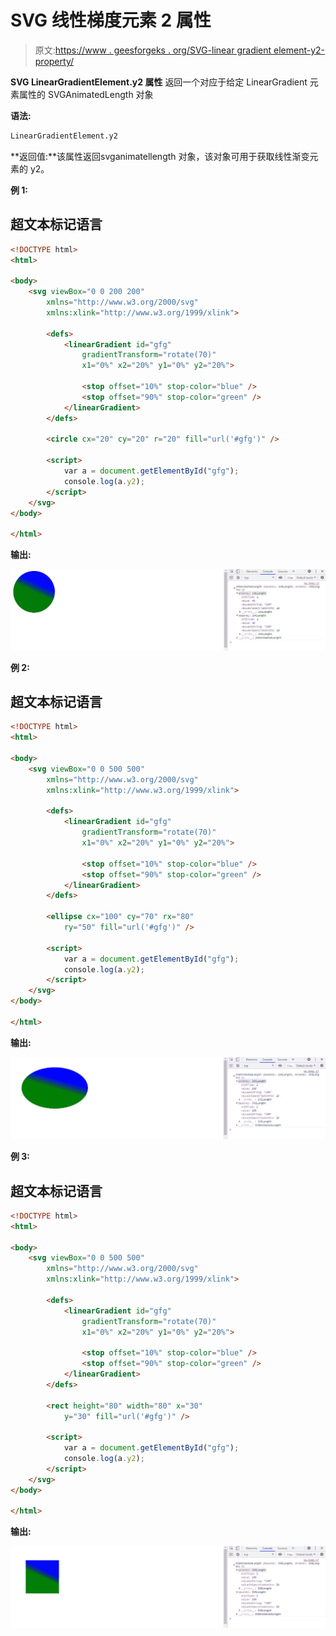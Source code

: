 # SVG 线性梯度元素 2 属性

> 原文:[https://www . geesforgeks . org/SVG-linear gradient element-y2-property/](https://www.geeksforgeeks.org/svg-lineargradientelement-y2-property/)

**SVG LinearGradientElement.y2 属性** 返回一个对应于给定 LinearGradient 元素属性的 SVGAnimatedLength 对象

**语法:**

```html
LinearGradientElement.y2
```

**返回值:**该属性返回svganimatellength 对象，该对象可用于获取线性渐变元素的 y2。

**例 1:**

## 超文本标记语言

```html
<!DOCTYPE html>
<html>

<body>
    <svg viewBox="0 0 200 200" 
        xmlns="http://www.w3.org/2000/svg" 
        xmlns:xlink="http://www.w3.org/1999/xlink">

        <defs>
            <linearGradient id="gfg" 
                gradientTransform="rotate(70)" 
                x1="0%" x2="20%" y1="0%" y2="20%">

                <stop offset="10%" stop-color="blue" />
                <stop offset="90%" stop-color="green" />
            </linearGradient>
        </defs>

        <circle cx="20" cy="20" r="20" fill="url('#gfg')" />

        <script>
            var a = document.getElementById("gfg");
            console.log(a.y2);
        </script>
    </svg>
</body>

</html>
```

**输出:**

![](img/e900b0147829ba4dc2434d050b20cb67.png)

**例 2:**

## 超文本标记语言

```html
<!DOCTYPE html>
<html>

<body>
    <svg viewBox="0 0 500 500" 
        xmlns="http://www.w3.org/2000/svg" 
        xmlns:xlink="http://www.w3.org/1999/xlink">

        <defs>
            <linearGradient id="gfg" 
                gradientTransform="rotate(70)" 
                x1="0%" x2="20%" y1="0%" y2="20%">

                <stop offset="10%" stop-color="blue" />
                <stop offset="90%" stop-color="green" />
            </linearGradient>
        </defs>

        <ellipse cx="100" cy="70" rx="80" 
            ry="50" fill="url('#gfg')" />

        <script>
            var a = document.getElementById("gfg");
            console.log(a.y2);
        </script>
    </svg>
</body>

</html>
```

**输出:**

![](img/549f8b67c887d381b4d22cd24a0b7a86.png)

**例 3:**

## 超文本标记语言

```html
<!DOCTYPE html>
<html>

<body>
    <svg viewBox="0 0 500 500" 
        xmlns="http://www.w3.org/2000/svg" 
        xmlns:xlink="http://www.w3.org/1999/xlink">

        <defs>
            <linearGradient id="gfg" 
                gradientTransform="rotate(70)" 
                x1="0%" x2="20%" y1="0%" y2="20%">

                <stop offset="10%" stop-color="blue" />
                <stop offset="90%" stop-color="green" />
            </linearGradient>
        </defs>

        <rect height="80" width="80" x="30" 
            y="30" fill="url('#gfg')" />

        <script>
            var a = document.getElementById("gfg");
            console.log(a.y2);
        </script>
    </svg>
</body>

</html>
```

**输出:**

![](img/c5041e8894d34e14ac07855d49418145.png)